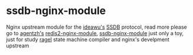# ssdb-nginx-module
Nginx upstream module for the [ideawu's](https://github.com/ideawu) [SSDB](https://github.com/ideawu/ssdb) protocol, read more please go to [agentzh's](https://github.com/agentzh) [redis2-nginx-module](https://github.com/openresty/redis2-nginx-module), [ssdb-nginx-module](https://github.com/feifeiiiiiiiiiii/ssdb-nginx-module) just only a toy, just for study [ragel](http://www.colm.net/open-source/ragel/) state machine compiler and nginx's develpment upstream 
